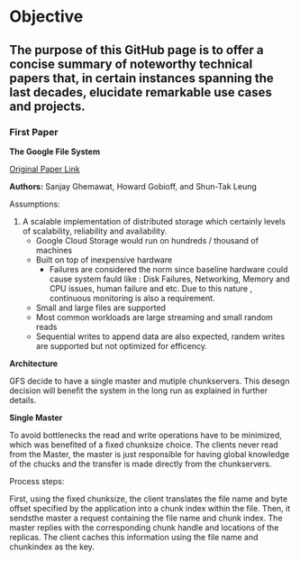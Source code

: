 # Objective
## The purpose of this GitHub page is to offer a concise summary of noteworthy technical papers that, in certain instances spanning the last decades, elucidate remarkable use cases and projects.


### First Paper

**The Google File System**

[Original Paper Link](https://static.googleusercontent.com/media/research.google.com/en//archive/gfs-sosp2003.pdf)

**Authors:** Sanjay Ghemawat, Howard Gobioff, and Shun-Tak Leung

Assumptions:

1. A scalable implementation of distributed storage which certainly levels of scalability, reliability and availability.
   * Google Cloud Storage would run on hundreds / thousand of machines
   * Built on top of inexpensive hardware
     * Failures are considered the norm since baseline hardware could cause system fauld like : Disk Failures, Networking, Memory and CPU issues, human failure and etc. Due to this nature , continuous monitoring is also a requirement.
   * Small and large files are supported
   * Most common workloads are large streaming and small random reads
   * Sequential writes to append data are also expected, randem writes are supported but not optimized for efficency.

**Architecture**

GFS decide to have a single master and mutiple chunkservers.
This desegn decision will benefit the system in the long run as explained in further details.

**Single Master**

To avoid bottlenecks the read and write operations have to be minimized, which was benefited of a fixed chunksize choice.
The clients never read from the Master, the master is just responsible for having global knowledge of the chucks and the transfer is made directly from the chunkservers.

Process steps:

First, using the fixed chunksize, the client translates the file name and byte offset specified by the application into a chunk index within the file. Then, it sendsthe master a request containing the file name and chunk index. The master replies with the corresponding chunk handle and locations of the replicas. The client caches this information using the file name and chunkindex as the key.
